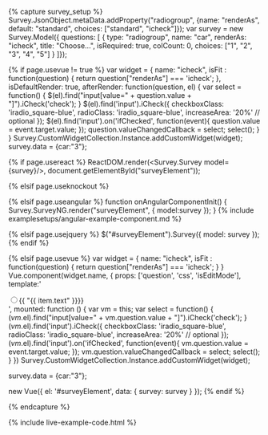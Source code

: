 <script src="https://unpkg.com/icheck@1.0.2"></script>
<link rel="stylesheet" href="https://unpkg.com/icheck@1.0.2/skins/square/blue.css">

{% capture survey_setup %}
Survey.JsonObject.metaData.addProperty("radiogroup", {name: "renderAs", default: "standard", choices: ["standard", "icheck"]});
var survey = new Survey.Model({ questions: [
 { type: "radiogroup", name: "car", renderAs: "icheck", title: "Choose...", isRequired: true, colCount: 0,
     choices: ["1", "2", "3", "4", "5"] }
]});

{% if page.usevue != true %}
var widget = {
    name: "icheck",
    isFit : function(question) { return question["renderAs"] === 'icheck'; },
    isDefaultRender: true,
    afterRender: function(question, el) {
        var select = function() {
          $(el).find("input[value=" + question.value + "]").iCheck('check');
        }
        $(el).find('input').iCheck({
          checkboxClass: 'iradio_square-blue',
          radioClass: 'iradio_square-blue',
          increaseArea: '20%' // optional
        });
        $(el).find('input').on('ifChecked', function(event){
          question.value = event.target.value;
        });
        question.valueChangedCallback = select;
        select();
    }
}
Survey.CustomWidgetCollection.Instance.addCustomWidget(widget);
survey.data = {car:"3"};

{% if page.usereact %}
ReactDOM.render(<Survey.Survey model={survey}/>, document.getElementById("surveyElement"));

{% elsif page.useknockout %}

{% elsif page.useangular %}
function onAngularComponentInit() {
    Survey.SurveyNG.render("surveyElement", {
        model:survey
    });
}
{% include examplesetups/angular-example-component.md %}

{% elsif page.usejquery %}
$("#surveyElement").Survey({
    model: survey
});
{% endif %}

{% elsif page.usevue %}
var widget = {
    name: "icheck",
    isFit : function(question) { return question["renderAs"] === 'icheck'; }
}
Vue.component(widget.name, {
    props: ['question', 'css', 'isEditMode'],
    template:'<div><div v-for="(item, index) in question.visibleChoices"><label><input type="radio" :name="question.name" :value="item.value" :id="question.inputId + \'_\' + item.value"  /><span>{{ "{{ item.text" }}}}</span></label></div></div>',
    mounted: function () {
        var vm = this;
        var select = function() {
          $(vm.$el).find("input[value=" + vm.question.value + "]").iCheck('check');
        }
        $(vm.$el).find('input').iCheck({
          checkboxClass: 'iradio_square-blue',
          radioClass: 'iradio_square-blue',
          increaseArea: '20%' // optional
        });
        $(vm.$el).find('input').on('ifChecked', function(event){
          vm.question.value = event.target.value;
        });
        vm.question.valueChangedCallback = select;
        select();
    }
})
Survey.CustomWidgetCollection.Instance.addCustomWidget(widget);

survey.data = {car:"3"};

new Vue({ el: '#surveyElement', data: { survey: survey } });
{% endif %}

{% endcapture %}

{% include live-example-code.html %}
